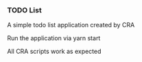 ### TODO List
A simple todo list application created by CRA

Run the application via yarn start

All CRA scripts work as expected